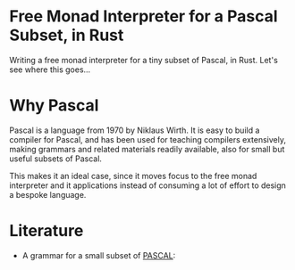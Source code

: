 # Free Monad Interpreter for a Pascal Subset, in Rust
Writing a free monad interpreter for a tiny subset of Pascal, in Rust.
Let's see where this goes...


# Why Pascal
Pascal is a language from 1970 by Niklaus Wirth. 
It is easy to build a compiler for Pascal, and has been used for teaching compilers extensively,
making grammars and related materials readily available, also for small but useful subsets of Pascal.

This makes it an ideal case, since it moves focus to the free monad interpreter and it applications
instead of consuming a lot of effort to design a bespoke language.

# Literature
- A grammar for a small subset of [PASCAL](https://www2.seas.gwu.edu/~hchoi/teaching/cs160d/pascal.pdf):
